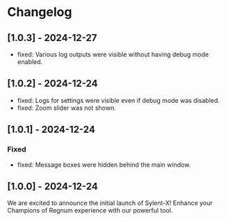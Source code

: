 # Changelog

## [1.0.3] - 2024-12-27
- fixed: Various log outputs were visible without having debug mode enabled.

## [1.0.2] - 2024-12-24
- fixed: Logs for settings were visible even if debug mode was disabled.
- fixed: Zoom slider was not shown.

## [1.0.1] - 2024-12-24
### Fixed
- fixed: Message boxes were hidden behind the main window.

## [1.0.0] - 2024-12-24

We are excited to announce the initial launch of Sylent-X! Enhance your Champions of Regnum experience with our powerful tool.
